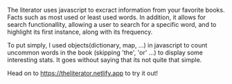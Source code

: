 The literator uses javascript to excract information from your favorite books. Facts such as most used or least used words. 
In addition, it allows for search functionallity, allowing a user to search for a specific word, and to highlight its first instance, along with its frequency. 

To put simply, I used objects(dictionary, map, ...) in javascript to count uncommon words in the book (skipping 'the', 'or' ...) to display 
some interesting stats. It goes without saying that its not quite that simple. 

Head on to https://theliterator.netlify.app to try it out!
